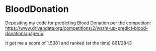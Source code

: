 # BloodDonation
Depositing my code for predicting Blood Donation per the competiton:
https://www.drivendata.org/competitions/2/warm-up-predict-blood-donations/page/5/

It got me a score of 1.5381 and ranked (at the time) 861/2843
